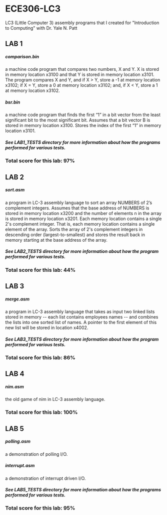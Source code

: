 # ECE306-LC3
LC3 (Little Computer 3) assembly programs that I created for "Introduction to Computing" with Dr. Yale N. Patt 

## LAB 1
##### comparison.bin
a machine code program that compares two numbers, X and Y. X is stored in memory location x3100 and that Y is stored in memory location x3101. The program compares X and Y, and if X > Y, store a -1 at memory location x3102; if X = Y, store a 0 at memory location x3102; and, if X < Y, store a 1 at memory location x3102. 
##### bsr.bin
a machine code program that finds the first “1” in a bit vector from the least significant bit to the most significant bit. Assumes that a bit vector B is stored in memory location x3100. Stores the index of the first “1” in memory location x3101.
##### See LAB1_TESTS directory for more information about how the programs performed for various tests. 
### Total score for this lab: 97%
## LAB 2
##### sort.asm
a program in LC-3 assembly language to sort an array NUMBERS of 2’s complement integers. Assumes that the base address of NUMBERS is stored in memory location x3200 and the number of elements n in the array is stored in memory location x3201. Each memory location contains a single 2's complement integer. That is, each memory location contains a single element of the array. Sorts the array of 2's complement integers in descending order (largest-to-smallest) and stores the result back in memory starting at the base address of the array.
##### See LAB2_TESTS directory for more information about how the program performed for various tests. 
### Total score for this lab: 44%
## LAB 3
##### merge.asm
a program in LC-3 assembly language that takes as input two linked lists stored in memory -- each list contains employees names -- and combines the lists into one sorted list of names. A pointer to the first element of this new list will be stored in location x4002.
##### See LAB3_TESTS directory for more information about how the program performed for various tests. 
### Total score for this lab: 86%
## LAB 4
##### nim.asm
the old game of nim in LC-3 assembly language.
### Total score for this lab: 100%
## LAB 5
##### polling.asm
a demonstration of polling I/O.
##### interrupt.asm
a demonstration of interrupt driven I/O.
##### See LAB5_TESTS directory for more information about how the programs performed for various tests. 
### Total score for this lab: 95%

